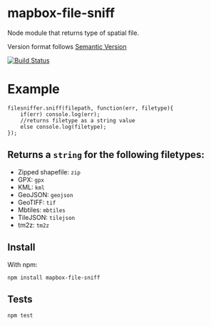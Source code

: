 # mapbox-file-sniff
Node module that returns type of spatial file.

Version format follows [Semantic Version](http://semver.org/)

[![Build Status](https://travis-ci.org/mapbox/mapbox-file-sniff.svg?branch=master)](https://travis-ci.org/mapbox/mapbox-file-sniff)

# Example
```
filesniffer.sniff(filepath, function(err, filetype){
	if(err) console.log(err);
	//returns filetype as a string value
	else console.log(filetype);
});
```

## Returns a `string` for the following filetypes:
- Zipped shapefile: `zip`
- GPX: `gpx`
- KML: `kml`
- GeoJSON: `geojson`
- GeoTIFF: `tif`
- Mbtiles: `mbtiles`
- TileJSON: `tilejson`
- tm2z: `tm2z`


## Install
With npm:
```
npm install mapbox-file-sniff
```

## Tests
`npm test`
